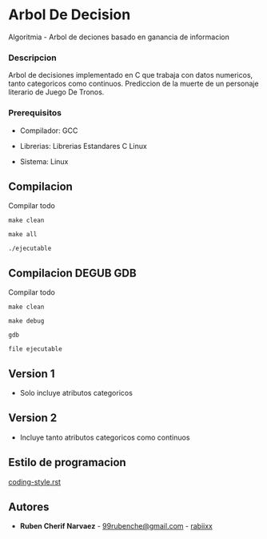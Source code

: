 # Arbol De Decision 

Algoritmia - Arbol de deciones basado en ganancia de informacion


### Descripcion

Arbol de decisiones implementado en C que trabaja con datos numericos, tanto categoricos como continuos.
Prediccion de la muerte de un personaje literario de Juego De Tronos.

### Prerequisitos

* Compilador: GCC

* Librerias: Librerias Estandares C Linux

* Sistema: Linux 

## Compilacion

Compilar todo

```
make clean 
```
```
make all 
```
```
./ejecutable 
```

## Compilacion DEGUB GDB

Compilar todo

```
make clean 
```
```
make debug
```
```
gdb 
```
```
file ejecutable 
```

## Version 1

* Solo incluye atributos categoricos

## Version 2

* Incluye tanto atributos categoricos como continuos


## Estilo de programacion

[coding-style.rst](https://github.com/torvalds/linux/blob/master/Documentation/process/coding-style.rst)

## Autores

* **Ruben Cherif Narvaez** - 99rubenche@gmail.com - [rabiixx](https://github.com/rabiixx)

